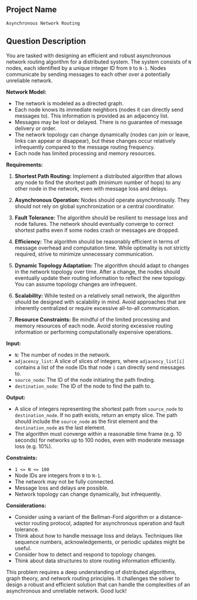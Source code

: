 ## Project Name

`Asynchronous Network Routing`

## Question Description

You are tasked with designing an efficient and robust asynchronous network routing algorithm for a distributed system. The system consists of `N` nodes, each identified by a unique integer ID from `0` to `N-1`. Nodes communicate by sending messages to each other over a potentially unreliable network.

**Network Model:**

*   The network is modeled as a directed graph.
*   Each node knows its immediate neighbors (nodes it can directly send messages to). This information is provided as an adjacency list.
*   Messages may be lost or delayed. There is no guarantee of message delivery or order.
*   The network topology can change dynamically (nodes can join or leave, links can appear or disappear), but these changes occur relatively infrequently compared to the message routing frequency.
*   Each node has limited processing and memory resources.

**Requirements:**

1.  **Shortest Path Routing:** Implement a distributed algorithm that allows any node to find the shortest path (minimum number of hops) to any other node in the network, even with message loss and delays.

2.  **Asynchronous Operation:** Nodes should operate asynchronously. They should not rely on global synchronization or a central coordinator.

3.  **Fault Tolerance:** The algorithm should be resilient to message loss and node failures. The network should eventually converge to correct shortest paths even if some nodes crash or messages are dropped.

4.  **Efficiency:** The algorithm should be reasonably efficient in terms of message overhead and computation time. While optimality is not strictly required, strive to minimize unnecessary communication.

5.  **Dynamic Topology Adaptation:** The algorithm should adapt to changes in the network topology over time. After a change, the nodes should eventually update their routing information to reflect the new topology. You can assume topology changes are infrequent.

6.  **Scalability:** While tested on a relatively small network, the algorithm should be designed with scalability in mind. Avoid approaches that are inherently centralized or require excessive all-to-all communication.

7.  **Resource Constraints:** Be mindful of the limited processing and memory resources of each node. Avoid storing excessive routing information or performing computationally expensive operations.

**Input:**

*   `N`: The number of nodes in the network.
*   `adjacency_list`: A slice of slices of integers, where `adjacency_list[i]` contains a list of the node IDs that node `i` can directly send messages to.
*   `source_node`: The ID of the node initiating the path finding.
*   `destination_node`: The ID of the node to find the path to.

**Output:**

*   A slice of integers representing the shortest path from `source_node` to `destination_node`. If no path exists, return an empty slice. The path should include the `source_node` as the first element and the `destination_node` as the last element.
*  The algorithm must converge within a reasonable time frame (e.g. 10 seconds) for networks up to 100 nodes, even with moderate message loss (e.g. 10%).

**Constraints:**

*   `1 <= N <= 100`
*   Node IDs are integers from `0` to `N-1`.
*   The network may not be fully connected.
*   Message loss and delays are possible.
*   Network topology can change dynamically, but infrequently.

**Considerations:**

*   Consider using a variant of the Bellman-Ford algorithm or a distance-vector routing protocol, adapted for asynchronous operation and fault tolerance.
*   Think about how to handle message loss and delays. Techniques like sequence numbers, acknowledgements, or periodic updates might be useful.
*   Consider how to detect and respond to topology changes.
*   Think about data structures to store routing information efficiently.

This problem requires a deep understanding of distributed algorithms, graph theory, and network routing principles. It challenges the solver to design a robust and efficient solution that can handle the complexities of an asynchronous and unreliable network. Good luck!
